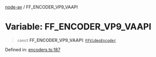 [node-av](../globals.md) / FF\_ENCODER\_VP9\_VAAPI

# Variable: FF\_ENCODER\_VP9\_VAAPI

> `const` **FF\_ENCODER\_VP9\_VAAPI**: [`FFVideoEncoder`](../type-aliases/FFVideoEncoder.md)

Defined in: [encoders.ts:187](https://github.com/seydx/av/blob/f8631fc881b394300b1479f511d55cf1c370a87f/src/constants/encoders.ts#L187)
